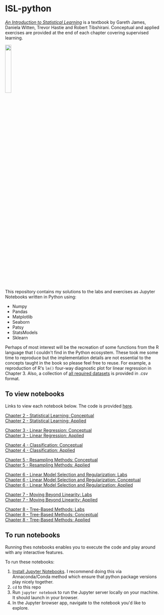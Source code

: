 # ISL-python

[*An Introduction to Statistical Learning*](http://www-bcf.usc.edu/~gareth/ISL/) is a textbook by Gareth James, Daniela Witten, Trevor Hastie and Robert Tibshirani. Conceptual and applied exercises are provided at the end of each chapter covering supervised learning.


<IMG src='http://www-bcf.usc.edu/%7Egareth/ISL/ISL%20Cover%202.jpg' height=20% width=20%> <P>
  
This repository contains my solutions to the labs and exercises as Jupyter Notebooks written in Python using:

- Numpy
- Pandas
- Matplotlib
- Seaborn
- Patsy
- StatsModels
- Sklearn


Perhaps of most interest will be the recreation of some functions from the R language that I couldn't find in the Python ecosystem. These took me some time to reproduce but the implementation details are not essential to the concepts taught in the book so please feel free to reuse. For example, a reproduction of R's `lm()` four-way diagnostic plot for linear regression in Chapter 3. Also, a collection of [all required datasets]((./Notebooks/data)) is provided in .csv format.


## To view notebooks

Links to view each notebook below. The code is provided [here](./Notebooks).  

[Chapter 2 - Statistical Learning: Conceptual](http://nbviewer.jupyter.org/github/a-martyn/ISL-python/blob/master/Notebooks/ch2_statistical_learning_conceptual.ipynb)  
[Chapter 2 - Statistical Learning: Applied](http://nbviewer.jupyter.org/github/a-martyn/ISL-python/blob/master/Notebooks/ch2_statistical_learning_applied.ipynb)


[Chapter 3 - Linear Regression: Conceptual](http://nbviewer.jupyter.org/github/a-martyn/ISL-python/blob/master/Notebooks/ch3_linear_regression_conceptual.ipynb)  
[Chapter 3 - Linear Regression: Applied](http://nbviewer.jupyter.org/github/a-martyn/ISL-python/blob/master/Notebooks/ch3_linear_regression_applied.ipynb)


[Chapter 4 - Classification: Conceptual](http://nbviewer.jupyter.org/github/a-martyn/ISL-python/blob/master/Notebooks/ch4_classification_conceptual.ipynb)  
[Chapter 4 - Classification: Applied](http://nbviewer.jupyter.org/github/a-martyn/ISL-python/blob/master/Notebooks/ch4_classification_applied.ipynb)


[Chapter 5 - Resampling Methods: Conceptual](http://nbviewer.jupyter.org/github/a-martyn/ISL-python/blob/master/Notebooks/ch5_resampling_methods_conceptual.ipynb)  
[Chapter 5 - Resampling Methods: Applied](http://nbviewer.jupyter.org/github/a-martyn/ISL-python/blob/master/Notebooks/ch5_resampling_methods_applied.ipynb)


[Chapter 6 - Linear Model Selection and Regularization: Labs](http://nbviewer.jupyter.org/github/a-martyn/ISL-python/blob/master/Notebooks/ch6_linear_model_selection_and_regularisation_labs.ipynb)  
[Chapter 6 - Linear Model Selection and Regularization: Conceptual](http://nbviewer.jupyter.org/github/a-martyn/ISL-python/blob/master/Notebooks/ch6_linear_model_selection_and_regularisation_conceptual.ipynb)  
[Chapter 6 - Linear Model Selection and Regularization: Applied](https://github.com/a-martyn/ISL-python/blob/master/Notebooks/ch6_linear_model_selection_and_regularisation_applied.ipynb)


[Chapter 7 - Moving Beyond Linearity: Labs](http://nbviewer.jupyter.org/github/a-martyn/ISL-python/blob/master/Notebooks/ch7_moving_beyond_linearity_labs.ipynb)  
[Chapter 7 - Moving Beyond Linearity: Applied](http://nbviewer.jupyter.org/github/a-martyn/ISL-python/blob/master/Notebooks/ch7_moving_beyond_linearity_applied.ipynb)


[Chapter 8 - Tree-Based Methods: Labs](http://nbviewer.jupyter.org/github/a-martyn/ISL-python/blob/master/Notebooks/ch8_tree_based_methods_labs.ipynb)  
[Chapter 8 - Tree-Based Methods: Conceptual](http://nbviewer.jupyter.org/github/a-martyn/ISL-python/blob/master/Notebooks/ch8_tree_based_methods_conceptual.ipynb)  
[Chapter 8 - Tree-Based Methods: Applied](http://nbviewer.jupyter.org/github/a-martyn/ISL-python/blob/master/Notebooks/ch8_tree_based_methods_applied.ipynb)


## To run notebooks

Running thes notebooks enables you to execute the code and play around with any interactive features.

To run these notebooks:

1. [Install Jupyter Notebooks](https://jupyter.readthedocs.io/en/latest/install.html). I recommend doing this via Annaconda/Conda method which ensure that python package versions play nicely together.
2. `cd` to this repo
3. Run `jupyter notebook` to run the Jupyter server locally on your machine. It should launch in your browser.
4. In the Jupyter browser app, navigate to the notebook you'd like to explore.
